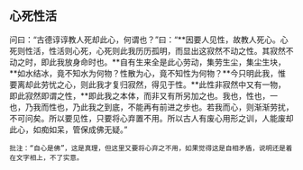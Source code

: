 ## 心死性活

问曰：“古德谆谆教人死却此心，何谓也？”曰：“**因要人见性，故教人死心。心死则性活，性活则心死，心死则此我历历孤明，而显出这寂然不动之性。其寂然不动之时，即此我放身命时也。**自有生来全是此心劳动，集劳生尘，集尘生块，**如水结冰，竟不知水为何物？性散为心，竟不知性为何物？**今只明此我，惟要离却此劳忧之心，则此我才复归寂然，得见于性。**此性非寂然中又有一物，即此寂然即谓之性，**即此我之本体，而非又有所另加之也。我也，性也，一也，乃我而性也，乃此我之到底，不能再有前进之步也。若我而心，则渐渐劳扰，不可问矣。所以要见性，只要将心弃置不用。所以古人有废心用形之训，人能废却此心，如痴如呆，管保成佛无疑。”

```xu
批注：“自心是佛”，这是真理，但这里又要将心弃之不用，如果觉得这是自相矛盾，说明还是着在文字相上，不了实意。
```
